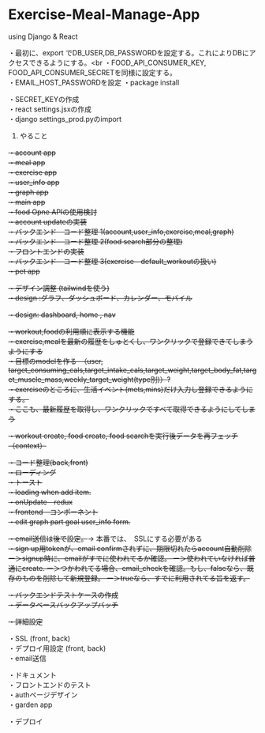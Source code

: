 # Exercise-Meal-Manage-App
using Django &amp; React

・最初に、export でDB_USER,DB_PASSWORDを設定する。これによりDBにアクセスできるようにする。<br
・FOOD_API_CONSUMER_KEY, FOOD_API_CONSUMER_SECRETを同様に設定する。<br>
・EMAIL_HOST_PASSWORDを設定
・package install<br>

・SECRET_KEYの作成<br>
・react settings.jsxの作成<br>
・django settings_prod.pyのimport<br>


1. やること <br>

<del>・account app <br></del>
<del>・meal app <br></del>
<del>・exercise app <br></del>
<del>・user_info app <br></del>
<del>・graph app <br></del>
<del>・main app <br></del>
<del>・food Opne APIの使用検討 <br></del>
<del>・account updateの実装 <br></del>
<del>・バックエンド　コード整理 1(account,user_info,exercise,meal,graph)<br></del>
<del>・バックエンド　コード整理 2(food search部分の整理)<br></del>
<del>・フロントエンドの実装 <br></del>
<del>・バックエンド　コード整理 3(exercise　default_workoutの扱い) <br></del>
<del>・pet app <br></del>

<del>・デザイン調整 (tailwindを使う)<br><del>
<del>・design :<del>グラフ</del>、<del>ダッシュボード</del>、<del>カレンダー</del>、<del>モバイル</del><br></del>

<del>・design: dashboard, home , nav <br></del>

<del>・workout,foodの利用順に表示する機能 <br></del>
<del>・exercise,mealを最新の履歴をしゅとくし、ワンクリックで登録できてしまうようにする<br></del>
<del>・目標のmodelを作る　（user, target_consuming_cals,target_intake_cals,target_weight,target_body_fat,target_muscle_mass,weekly_target_weight(type別)）?<br></del>
<del>・exerciseのところに、生活イベント(mets,mins)だけ入力し登録できるようにする。 <br></del>
<del>・ここも、最新履歴を取得し、ワンクリックですべて取得できるようにしてしまう <br></del>

<del>・workout create, food create, food searchを実行後データを再フェッチ（context）<br></del>

<del>・コード整理(back,front) <br></del>
<del>・ローディング<br></del>
<del>・トースト<br></del>
<del>・loading when add item.<br></del>
<del>・onUpdate　redux<br></del>
<del>・frontend　コンポーネント<br></del>
<del>・edit graph part goal user_info form. <br></del>

<del>・email送信は後で設定。</del>-> 本番では、　SSLにする必要がある<br>
<del>・sign up用tokenが、email confirmされずに、期限切れたらaccount自動削除<br>
ー＞signup時に、emailがすでに使われてるか確認。
ー＞使われていなければ普通にcreate.
ー＞つかわれてる場合、email_checkを確認。もし、falseなら、既存のものを削除して新規登録。
ー＞trueなら、すでに利用されてる旨を返す。<del><br>

<del>・バックエンドテストケースの作成 <br></del>
<del>・データベースバックアップバッチ<br></del>


<del>・詳細設定 <br></del>

・SSL (front, back)<br>
・デプロイ用設定 (front, back)<br>
・email送信<br>

・ドキュメント<br>
・フロントエンドのテスト　<br>
・authページデザイン<br>
・garden app <br>

・デプロイ<br>


